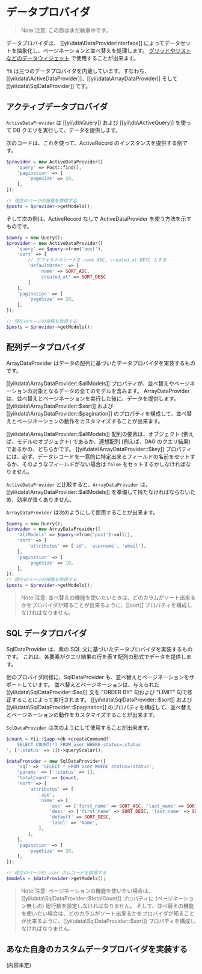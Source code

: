 データプロバイダ
================

> Note|注意: この節はまだ執筆中です。

データプロバイダは、 [[yii\data\DataProviderInterface]] によってデータセットを抽象化し、ページネーションと並べ替えを処理します。
[グリッドやリストなどのデータウィジェット](output-data-widgets.md) で使用することが出来ます。

Yii は三つのデータプロバイダを内蔵しています。すなわち、[[yii\data\ActiveDataProvider]]、[[yii\data\ArrayDataProvider]] そして [[yii\data\SqlDataProvider]] です。

アクティブデータプロバイダ
--------------------------

`ActiveDataProvider` は [[yii\db\Query]] および [[yii\db\ActiveQuery]] を使って DB クエリを実行して、データを提供します。

次のコードは、これを使って、ActiveRecord のインスタンスを提供する例です。

```php
$provider = new ActiveDataProvider([
    'query' => Post::find(),
    'pagination' => [
        'pageSize' => 20,
    ],
]);

// 現在のページの投稿を取得する
$posts = $provider->getModels();
```

そして次の例は、ActiveRecord なしで ActiveDataProvider を使う方法を示すものです。

```php
$query = new Query();
$provider = new ActiveDataProvider([
    'query' => $query->from('post'),
    'sort' => [
        // デフォルトのソートを name ASC, created_at DESC とする
        'defaultOrder' => [
            'name' => SORT_ASC, 
            'created_at' => SORT_DESC
        ]
    ],
    'pagination' => [
        'pageSize' => 20,
    ],
]);

// 現在のページの投稿を取得する
$posts = $provider->getModels();
```

配列データプロバイダ
--------------------

ArrayDataProvider はデータの配列に基づいたデータプロバイダを実装するものです。

[[yii\data\ArrayDataProvider::$allModels]] プロパティが、並べ替えやページネーションの対象となるデータの全てのモデルを含みます。
ArrayDataProvider は、並べ替えとページネーションを実行した後に、データを提供します。
[[yii\data\ArrayDataProvider::$sort]] および [[yii\data\ArrayDataProvider::$pagination]] のプロパティを構成して、並べ替えとページネーションの動作をカスタマイズすることが出来ます。

[[yii\data\ArrayDataProvider::$allModels]] 配列の要素は、オブジェクト (例えば、モデルのオブジェクト) であるか、連想配列 (例えば、DAO のクエリ結果) であるかの、どちらかです。
[[yii\data\ArrayDataProvider::$key]] プロパティには、必ず、データレコードを一意的に特定出来るフィールドの名前をセットするか、そのようなフィールドがない場合は `false` をセットするかしなければなりません。

`ActiveDataProvider` と比較すると、`ArrayDataProvider` は、[[yii\data\ArrayDataProvider::$allModels]] を準備して持たなければならないため、効率が良くありません。

`ArrayDataProvider` は次のようにして使用することが出来ます。

```php
$query = new Query();
$provider = new ArrayDataProvider([
    'allModels' => $query->from('post')->all(),
    'sort' => [
        'attributes' => ['id', 'username', 'email'],
    ],
    'pagination' => [
        'pageSize' => 10,
    ],
]);
// 現在のページの投稿を取得する
$posts = $provider->getModels();
```

> Note|注意: 並べ替えの機能を使いたいときは、どのカラムがソート出来るかをプロバイダが知ることが出来るように、[[sort]] プロパティを構成しなければなりません。

SQL データプロバイダ
--------------------

SqlDataProvider は、素の SQL 文に基づいたデータプロバイダを実装するものです。
これは、各要素がクエリ結果の行を表す配列の形式でデータを提供します。

他のプロバイダ同様に、SqlDataProvider も、並べ替えとページネーションをサポートしています。
並べ替えとページネーションは、与えられた [[yii\data\SqlDataProvider::$sql]] 文を "ORDER BY" 句および "LIMIT" 句で修正することによって実行されます。
[[yii\data\SqlDataProvider::$sort]] および [[yii\data\SqlDataProvider::$pagination]] のプロパティを構成して、並べ替えとページネーションの動作をカスタマイズすることが出来ます。

`SqlDataProvider` は次のようにして使用することが出来ます。

```php
$count = Yii::$app->db->createCommand('
    SELECT COUNT(*) FROM user WHERE status=:status
', [':status' => 1])->queryScalar();

$dataProvider = new SqlDataProvider([
    'sql' => 'SELECT * FROM user WHERE status=:status',
    'params' => [':status' => 1],
    'totalCount' => $count,
    'sort' => [
        'attributes' => [
            'age',
            'name' => [
                'asc' => ['first_name' => SORT_ASC, 'last_name' => SORT_ASC],
                'desc' => ['first_name' => SORT_DESC, 'last_name' => SORT_DESC],
                'default' => SORT_DESC,
                'label' => 'Name',
            ],
        ],
    ],
    'pagination' => [
        'pageSize' => 20,
    ],
]);

// 現在のページの user のレコードを取得する
$models = $dataProvider->getModels();
```

> Note|注意: ページネーションの機能を使いたい場合は、[[yii\data\SqlDataProvider::$totalCount]] プロパティに (ページネーション無しの) 総行数を設定しなければなりません。
そして、並べ替えの機能を使いたい場合は、どのカラムがソート出来るかをプロバイダが知ることが出来るように、[[yii\data\SqlDataProvider::$sort]] プロパティを構成しなければなりません。


あなた自身のカスタムデータプロバイダを実装する
----------------------------------------------

(内容未定)
